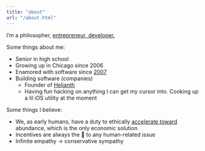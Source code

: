 ```yaml
---
title: "about"
url: "/about.html"
---
```


I’m a philosopher, [entrepreneur, developer.](https://nat.org)

Some things about me:

- Senior in high school
- Growing up in Chicago since 2006
- Enamored with software since [2007](https://en.wikipedia.org/wiki/IPhone)
- Building software (companies)
  - Founder of [Helianth](https://helianth.co)
  - Having fun hacking on anything I can get my cursor into. Cooking up a lil iOS utility at the moment

Some things I believe:

- We, as early humans, have a duty to ethically [accelerate toward](https://beff.substack.com/p/notes-on-eacc-principles-and-tenets) abundance, which is the only economic solution
- Incentives are always the 🔑 to any human-related issue
- Infinite empathy → conservative sympathy
